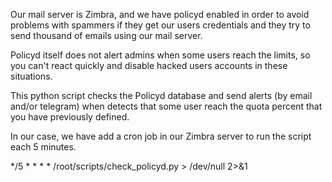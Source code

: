 Our mail server is Zimbra, and we have policyd enabled in order to avoid problems with spammers if they get our users credentials and they try to send thousand of emails using our mail server.

Policyd itself does not alert admins when some users reach the limits, so you can't react quickly and disable hacked users accounts in these situations.

This python script checks the Policyd database and send alerts (by email and/or telegram) when detects that some user reach the quota percent that you have previously defined.

In our case, we have add a cron job in our Zimbra server to run the script each 5 minutes.

*/5 * * * * /root/scripts/check_policyd.py >  /dev/null 2>&1

